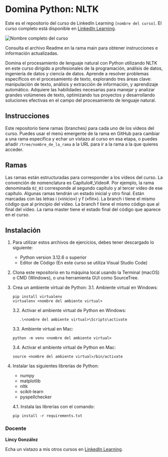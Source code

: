 # Domina Python: NLTK

Este es el repositorio del curso de LinkedIn Learning `[nombre del curso]`. El curso completo está disponible en [LinkedIn Learning][lil-course-url].

![Nombre completo del curso][lil-thumbnail-url] 

Consulta el archivo Readme en la rama main para obtener instrucciones e información actualizadas.

Domina el procesamiento de lenguaje natural con Python utilizando NLTK en este curso dirigido a profesionales de la programación, análisis de datos, ingeniería de datos y ciencia de datos. Aprende a resolver problemas específicos en el procesamiento de texto, explorando tres áreas clave: manipulación de texto, análisis y extracción de información, y aprendizaje automático. Adquiere las habilidades necesarias para manejar y analizar grandes volúmenes de texto, optimizando tus proyectos y desarrollando soluciones efectivas en el campo del procesamiento de lenguaje natural.

## Instrucciones

Este repositorio tiene ramas (branches) para cada uno de los vídeos del curso. Puedes usar el menú emergente de la rama en GitHub para cambiar a una rama específica y echar un vistazo al curso en esa etapa, o puedes añadir `/tree/nombre_de_la_rama` a la URL para ir a la rama a la que quieres acceder.

## Ramas

Las ramas están estructuradas para corresponder a los vídeos del curso. La convención de nomenclatura es Capítulo#_Vídeo#. Por ejemplo, la rama denominada `02_03` corresponde al segundo capítulo y al tercer vídeo de ese capítulo. Algunas ramas tendrán un estado inicial y otro final. Están marcadas con las letras i («inicio») y f («fin»). La branch i tiene el mismo código que al principio del vídeo. La branch f tiene el mismo código que al final del vídeo. La rama master tiene el estado final del código que aparece en el curso.

## Instalación

1. Para utilizar estos archivos de ejercicios, debes tener descargado lo siguiente:
   - Python version 3.12.6 o superior
   - Editor de Código (En este curso se utiliza Visual Studio Code)

2. Clona este repositorio en tu máquina local usando la Terminal (macOS) o CMD (Windows), o una herramienta GUI como SourceTree.
3. Crea un ambiente virtual de Python:
   3.1. Ambiente virtual en Windows:

      ```text
      pip install virtualenv
      virtualenv <nombre del ambiente virtual>
      ```

   3.2. Activar el ambiente virtual de Python en Windows:

   ```text
      .\<nombre del ambiente virtual>\Scripts\activate
      ```

   3.3. Ambiente virtual en Mac:

      ```text
      python -m venv <nombre del ambiente virtual>
      ```

   3.4. Activar el ambiente virtual de Python en Mac:

      ```text
      source <nombre del ambiente virtual>/bin/activate
      ```

4. Instalar las siguientes librerías de Python:
   - numpy
   - matplotlib
   - nltk
   - scikit-learn
   - pyspellchecker

   4.1. Instala las librerías con el comando:

      ```text
      pip install -r requirements.txt
      ```

### Docente

**Lincy González**

Echa un vistazo a mis otros cursos en [LinkedIn Learning](https://www.linkedin.com/learning/instructors/lincy-gonzalez-rojas).

[0]: # (Replace these placeholder URLs with actual course URLs)
[lil-course-url]: https://www.linkedin.com/learning/domina-python-nltk
[lil-thumbnail-url]: https://media.licdn.com/dms/image/v2/D4E0DAQGPiX3DZu0kMQ/learning-public-crop_675_1200/learning-public-crop_675_1200/0/1733392633889?e=2147483647&v=beta&t=WXSHErMwWavYunQ34gH4pOd5bXzdjmjn4eu2Bk9K0Io

[1]: # (End of ES-Instruction ###############################################################################################)

